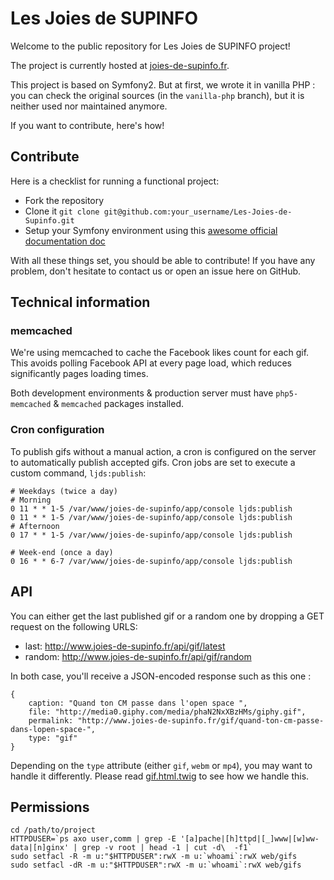 # Les Joies de SUPINFO
Welcome to the public repository for Les Joies de SUPINFO project!

The project is currently hosted at [joies-de-supinfo.fr](http://www.joies-de-supinfo.fr/).

This project is based on Symfony2. But at first, we wrote it in vanilla PHP :
you can check the original sources (in the `vanilla-php` branch), but it is neither used nor maintained anymore.

If you want to contribute, here's how!

## Contribute
Here is a checklist for running a functional project:

* Fork the repository
* Clone it `git clone git@github.com:your_username/Les-Joies-de-Supinfo.git`
* Setup your Symfony environment using this [awesome official documentation doc](http://symfony.com/doc/current/book/installation.html)

With all these things set, you should be able to contribute! If you have any problem, don't hesitate to contact us or
open an issue here on GitHub.

## Technical information
### memcached
We're using memcached to cache the Facebook likes count for each gif. This avoids polling Facebook API at every page load,
which reduces significantly pages loading times.

Both development environments & production server must have `php5-memcached` & `memcached` packages installed. 

### Cron configuration
To publish gifs without a manual action, a cron is configured on the server to automatically publish accepted gifs.
Cron jobs are set to execute a custom command, `ljds:publish`:

	# Weekdays (twice a day)
	# Morning
	0 11 * * 1-5 /var/www/joies-de-supinfo/app/console ljds:publish
	0 11 * * 1-5 /var/www/joies-de-supinfo/app/console ljds:publish
	# Afternoon
	0 17 * * 1-5 /var/www/joies-de-supinfo/app/console ljds:publish
	
	# Week-end (once a day)
	0 16 * * 6-7 /var/www/joies-de-supinfo/app/console ljds:publish

## API
You can either get the last published gif or a random one by dropping a GET request on the following URLS:

* last: http://www.joies-de-supinfo.fr/api/gif/latest
* random: http://www.joies-de-supinfo.fr/api/gif/random

In both case, you'll receive a JSON-encoded response such as this one :

	{
		caption: "Quand ton CM passe dans l'open space ",
		file: "http://media0.giphy.com/media/phaN2NxXBzHMs/giphy.gif",
		permalink: "http://www.joies-de-supinfo.fr/gif/quand-ton-cm-passe-dans-lopen-space-",
		type: "gif"
	}

Depending on the `type` attribute (either `gif`, `webm` or `mp4`), you may want to handle it differently. Please read
[gif.html.twig](src/LjdsBundle/Resources/views/Snippets/gif.html.twig) to see how we handle this.

## Permissions

	cd /path/to/project
	HTTPDUSER=`ps axo user,comm | grep -E '[a]pache|[h]ttpd|[_]www|[w]ww-data|[n]ginx' | grep -v root | head -1 | cut -d\  -f1`
	sudo setfacl -R -m u:"$HTTPDUSER":rwX -m u:`whoami`:rwX web/gifs
	sudo setfacl -dR -m u:"$HTTPDUSER":rwX -m u:`whoami`:rwX web/gifs

